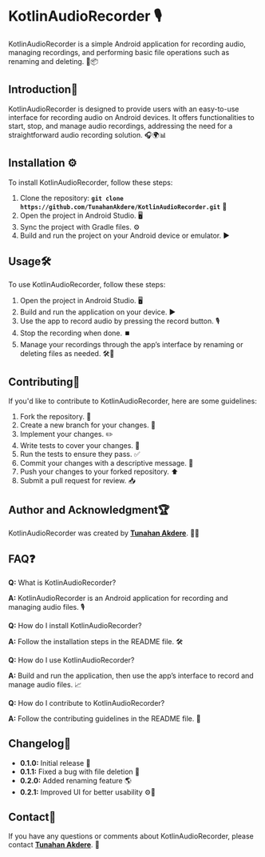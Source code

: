 # **KotlinAudioRecorder 🎙️**

KotlinAudioRecorder is a simple Android application for recording audio, managing recordings, and performing basic file operations such as renaming and deleting. 📁📦

## **Introduction**🚀

KotlinAudioRecorder is designed to provide users with an easy-to-use interface for recording audio on Android devices. It offers functionalities to start, stop, and manage audio recordings, addressing the need for a straightforward audio recording solution. 🎧🌍📊

## **Installation** ⚙️

To install KotlinAudioRecorder, follow these steps:

1. Clone the repository: **`git clone https://github.com/TunahanAkdere/KotlinAudioRecorder.git`** 🚀
2. Open the project in Android Studio. 🖥️
3. Sync the project with Gradle files. ⚙️
4. Build and run the project on your Android device or emulator. ▶️

## **Usage**🛠️

To use KotlinAudioRecorder, follow these steps:

1. Open the project in Android Studio. 🖥️
2. Build and run the application on your device. ▶️
3. Use the app to record audio by pressing the record button. 🎙️
4. Stop the recording when done. ⏹️
5. Manage your recordings through the app’s interface by renaming or deleting files as needed. 🛠️📁

## **Contributing**🤝

If you'd like to contribute to KotlinAudioRecorder, here are some guidelines:

1. Fork the repository. 🍴
2. Create a new branch for your changes. 🌿
3. Implement your changes. ✏️
4. Write tests to cover your changes. 🧪
5. Run the tests to ensure they pass. ✅
6. Commit your changes with a descriptive message. 💾
7. Push your changes to your forked repository. ⬆️
8. Submit a pull request for review. 📥

## **Author and Acknowledgment**🏆

KotlinAudioRecorder was created by **[Tunahan Akdere](https://github.com/TunahanAkdere)**. 🧑‍💻

## **FAQ**❓

**Q:** What is KotlinAudioRecorder?

**A:** KotlinAudioRecorder is an Android application for recording and managing audio files. 🎙️

**Q:** How do I install KotlinAudioRecorder?

**A:** Follow the installation steps in the README file. 🛠️

**Q:** How do I use KotlinAudioRecorder?

**A:** Build and run the application, then use the app’s interface to record and manage audio files. 📈

**Q:** How do I contribute to KotlinAudioRecorder?

**A:** Follow the contributing guidelines in the README file. 🤝


## **Changelog**📅

- **0.1.0:** Initial release 🚀
- **0.1.1:** Fixed a bug with file deletion 🐛
- **0.2.0:** Added renaming feature 🌎
- **0.2.1:** Improved UI for better usability ⚙️🎉

## **Contact**📧

If you have any questions or comments about KotlinAudioRecorder, please contact **[Tunahan Akdere](mailto:tunahanakderem@gmail.com)**. 📧

